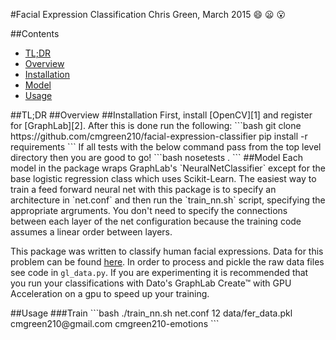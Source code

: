 #Facial Expression Classification
Chris Green, March 2015 :smile: :frowning: :open_mouth:

##Contents
* [TL;DR](#tldr)
* [Overview](#overview)
* [Installation](#install)
* [Model](#model)
* [Usage](#usage)

<a name="tldr"/>
##TL;DR

<a name="overview"/>
##Overview

<a name="install"/>
##Installation
First, install [OpenCV][1] and register for [GraphLab][2]. After this is done run the following:
```bash
git clone https://github.com/cmgreen210/facial-expression-classifier
pip install -r requirements
```
If all tests with the below command pass from the top level directory then you are good to go!
```bash
nosetests .
```

<a name="model"/>
##Model
Each model in the package wraps GraphLab's `NeuralNetClassifier` except for the base logistic regression class which uses Scikit-Learn. The easiest way to train a feed forward neural net with this package is to specify an architecture in `net.conf` and then run the `train_nn.sh` script, specifying the appropriate argruments. You don't need to specify the connections between each layer of the net configuration because the training code assumes a linear order between layers.

This package was written to classify human facial expressions. Data for this problem can be found [here][3]. In order to process and pickle the raw data files see code in `gl_data.py`. If you are experimenting it is recommended that you run your classifications with Dato's GraphLab Create™ with GPU Acceleration on a gpu to speed up your training.

<a name="usage"/>
##Usage
###Train
```bash
./train_nn.sh net.conf 12 data/fer_data.pkl cmgreen210@gmail.com cmgreen210-emotions
```

[1]: http://www.opencv.org "OpenCV"
[2]: https://dato.com/products/create/quick-start-guide.html "GraphLab"
[3]: https://www.kaggle.com/c/challenges-in-representation-learning-facial-expression-recognition-challenge/data "Data"
